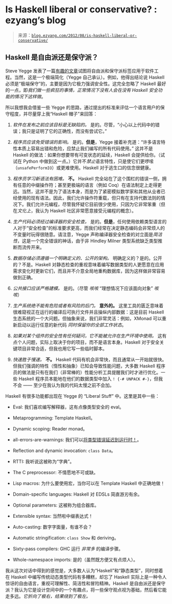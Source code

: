 <!--yml

category: 未分类

date: 2024-07-01 18:17:29

-->

# Is Haskell liberal or conservative? : ezyang’s blog

> 来源：[`blog.ezyang.com/2012/08/is-haskell-liberal-or-conservative/`](http://blog.ezyang.com/2012/08/is-haskell-liberal-or-conservative/)

## Haskell 是自由派还是保守派？

Steve Yegge 发表了一篇[有趣的文章](https://plus.google.com/u/0/110981030061712822816/posts/KaSKeg4vQtz)试图将自由派和保守派标签应用于软件工程。当然，这是一个极端简化（Yegge 自己承认）。例如，他得出结论说 Haskell 必须是“极端保守”的，主要是因为它极力强调安全性。这完全忽略了 Haskell 最好的一点，即*我们做一些疯狂的事情，正常情况下没有人会在没有 Haskell 安全功能的情况下这样做*。

所以我想我会借鉴一些 Yegge 的思路，通过提出的标准来评估一个语言用户的保守程度，并尽量穿上我“Haskell 帽子”来回答：

1.  *软件在发布之前应该目标是无缺陷的。* 是的。尽管，“小心以上代码中的错误；我只是证明了它的正确性，而没有尝试它。”

1.  *程序员应该免受错误的影响。* 是的。**但是**，Yegge 接着补充道：“许多语言特性本质上容易出错和危险，应禁止我们编写的所有代码使用。” 这并不是 Haskell 的做法：如果你想要带有可变状态的延续，Haskell 会提供给你。（试试在 Python 中做到这一点。）它并不*禁止*语言特性，只是使它们更啰嗦（`unsafePerformIO`）或更难使用。Haskell 对于逃生口的信念很健康。

1.  *程序员学习新语法有困难。* **不。** Haskell 完全站在了这个围栏的错误一侧，拥有任意的中缀操作符；甚至更极端的语言（例如 Coq）在语法制定上走得更远。当然，这并不是为了语法本身，而是为了紧密模拟数学家和其他从业者已经使用的现有语法。因此，我们允许操作符重载，但只有在支持代数法则的情况下。我们允许元编程，尽管我怀疑它目前很少使用，只因为它非常笨重（但在*文化上*，我认为 Haskell 社区非常愿意接受元编程的概念）。

1.  *生产代码必须经过编译器的安全检查。* 是的。**但是**，任何使用依赖类型语言的人对于“安全检查”的标准要求更高，而我们经常在决定静态编码会非常烦人的不变量时玩得很随意。请注意，Yegge 声称编译器安全检查的对立面是*简洁性*，这是一个完全错误的神话，由于非 Hindley Milner 类型系统缺乏类型推断而流传开来。

1.  *数据存储必须遵循一个明确定义的、公开的架构。* 明确定义的？是的。公开的？不是。Haskell 对静态检查的重视意味着编写数据类型的人更愿意在应用需求变化时更新它们，而且并不介意全局地重构数据库，因为这样做非常容易做到正确。

1.  *公共接口应该严格建模。* 是的。（尽管 *咳咳* “理想情况下应该面向对象” *咳咳*）

1.  *生产系统绝不能有危险或者有风险的后门。* **意外的。** 这里工具的匮乏意味着很难窥视正在运行的编译后可执行文件并且操纵内部数据：这是目前 Haskell 生态系统的一个大问题。但抽象来说，我们非常灵活：例如，XMonad 可以重新启动以运行任意的新代码 *同时保留你的全部工作状态*。

1.  *如果对某个组件的安全性有任何疑问，它不能被允许在生产环境中使用。* 这有点个人问题，实际上取决于你的项目，而不是语言本身。Haskell 对于安全关键项目非常合适，但我也用它写一些临时脚本。

1.  *快速胜于慢速。* **不。** Haskell 代码有机会非常快，而且通常从一开始就很快。但我们强调的特性（惰性和抽象）已知会导致性能问题，大多数 Haskell 程序员的做法是只有在我们（非常棒的）性能分析工具提醒我们时才进行优化。一些 Haskell 程序员本能地在他们的数据类型中加入 `! {-# UNPACK #-}`，但我不会 —— 至少在我认为我的代码太慢之前不会加。

Haskell 有很多功能都出现在 Yegge 的 “Liberal Stuff” 中。这里是其中一些：

+   Eval: 我们喜欢编写解释器，这有点像类型安全的 eval。

+   Metaprogramming: Template Haskell。

+   Dynamic scoping: Reader monad。

+   all-errors-are-warnings: 我们可以[将类型错误延迟到运行时！](http://hackage.haskell.org/trac/ghc/ticket/5624)。

+   Reflection and dynamic invocation: `class Data`。

+   RTTI: 我听说这被称为“字典”。

+   The C preprocessor: 不情愿地不可或缺。

+   Lisp macros: 为什么要使用宏，当你可以在 Template Haskell 中正确地做！

+   Domain-specific languages: Haskell 对 EDSLs 简直游刃有余。

+   Optional parameters: 这被称为组合器库。

+   Extensible syntax: 当然啦中缀表达式！

+   Auto-casting: 数字字面量，有谁不会？

+   Automatic stringification: `class Show` 和 deriving。

+   Sixty-pass compilers: GHC 运行 *非常多* 的编译步骤。

+   Whole-namespace imports: 是的（虽然既方便又有点烦人）。

我从这次对话中得到的感觉是，大多数人认为“Haskell”和“静态类型”，同时想着在 Haskell 中编写传统动态类型代码有多糟糕，却忘了 Haskell 实际上是一种令人惊讶的自由语言，重视可理解性、简洁性和冒险精神。Haskell 是自由派还是保守派？我认为它是设计空间中的一个有趣点，将一些保守观点视为基础，然后看它能走多远。*它折向了极右，结果绕到了极左。*
